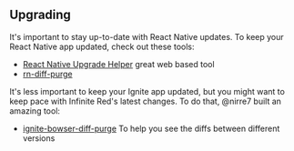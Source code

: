 ## Upgrading

It's important to stay up-to-date with React Native updates. To keep your React Native app updated, check out these tools:

- [React Native Upgrade Helper](https://react-native-community.github.io/upgrade-helper/) great web based tool
- [rn-diff-purge](https://github.com/react-native-community/rn-diff-purge)

It's less important to keep your Ignite app updated, but you might want to keep pace with Infinite Red's latest changes. To do that, @nirre7 built an amazing tool:

- [ignite-bowser-diff-purge](https://github.com/nirre7/ignite-bowser-diff-purge) To help you see the diffs between different versions

